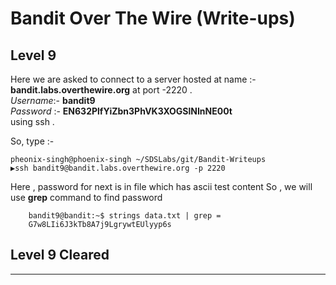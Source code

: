 # Bandit Over The Wire (Write-ups)

## Level 9


Here we are asked to connect to a server hosted at name :- **bandit.labs.overthewire.org** at port -2220 .</br>
_Username_:- **bandit9** </br>
_Password_ :- **EN632PlfYiZbn3PhVK3XOGSlNInNE00t**
</br>
using ssh .

So, type :- </br>
```console
pheonix-singh@phoenix-singh ~/SDSLabs/git/Bandit-Writeups   
▶ssh bandit9@bandit.labs.overthewire.org -p 2220
```
Here , password for next is in file which has ascii test content
So , we will use  **grep** command to find password



```console
    bandit9@bandit:~$ strings data.txt | grep =
    G7w8LIi6J3kTb8A7j9LgrywtEUlyyp6s
```
## Level 9 Cleared
---